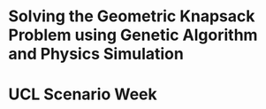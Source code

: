 # Solving the Geometric Knapsack Problem using Genetic Algorithm and Physics Simulation
# UCL Scenario Week
